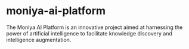 # moniya-ai-platform
The Moniya AI Platform is an innovative project aimed at harnessing the power of artificial intelligence to facilitate knowledge discovery and intelligence augmentation.
